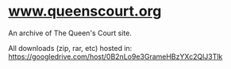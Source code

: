 # www.queenscourt.org
An archive of The Queen's Court site.

All downloads (zip, rar, etc) hosted in: https://googledrive.com/host/0B2nLo9e3GrameHBzYXc2QlJ3Tlk
